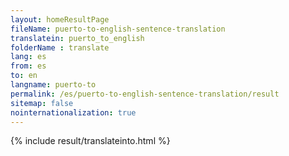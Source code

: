 ```yaml
---
layout: homeResultPage
fileName: puerto-to-english-sentence-translation
translatein: puerto_to_english
folderName : translate
lang: es
from: es
to: en
langname: puerto-to
permalink: /es/puerto-to-english-sentence-translation/result
sitemap: false
nointernationalization: true
---
```

{% include result/translateinto.html %}

<script src="/js/result/translation.js" data-foldername="{{page.folderName}}" data-lang="{{page.lang}}"></script>

